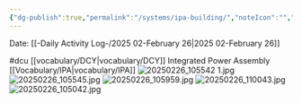 ```yaml
---
{"dg-publish":true,"permalink":"/systems/ipa-building/","noteIcon":"","created":"2025-07-07T14:23:47.879-05:00"}
---
```


Date: [[-Daily Activity Log-/2025 02-February 26\|2025 02-February 26]]

#dcu 
[[vocabulary/DCY\|vocabulary/DCY]]
Integrated Power Assembly
[[Vocabulary/IPA\|vocabulary/IPA]]
![20250226_105542 1.jpg](/img/user/20250226_105542%201.jpg)
	![20250226_105545.jpg](/img/user/20250226_105545.jpg)
![20250226_105959.jpg](/img/user/20250226_105959.jpg)
![20250226_110043.jpg](/img/user/20250226_110043.jpg)
![20250226_105042.jpg](/img/user/20250226_105042.jpg)
